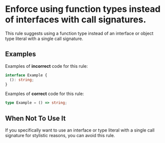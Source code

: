 # Enforce using function types instead of interfaces with call signatures.

This rule suggests using a function type instead of an interface or object type literal with a single call signature.

## Examples

Examples of **incorrect** code for this rule:

```ts
interface Example {
  (): string;
}
```

Examples of **correct** code for this rule:

```ts
type Example = () => string;
```

## When Not To Use It

If you specifically want to use an interface or type literal with a single call signature for stylistic reasons, you can avoid this rule.